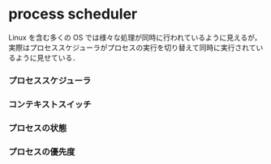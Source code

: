 # process scheduler

Linux を含む多くの OS では様々な処理が同時に行われているように見えるが，
実際はプロセススケジューラがプロセスの実行を切り替えて同時に実行されているように見せている．

### プロセススケジューラ
### コンテキストスイッチ
### プロセスの状態
### プロセスの優先度